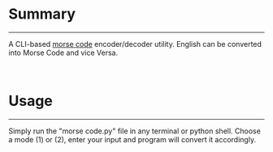 # Summary
---
A CLI-based [morse code](https://www.britannica.com/topic/Morse-Code) encoder/decoder utility. 
English can be converted into Morse Code and vice Versa.

<br>

# Usage
---
Simply run the "morse code.py" file in any terminal or python shell.
Choose a mode (1) or (2), enter your input and program will convert it accordingly.